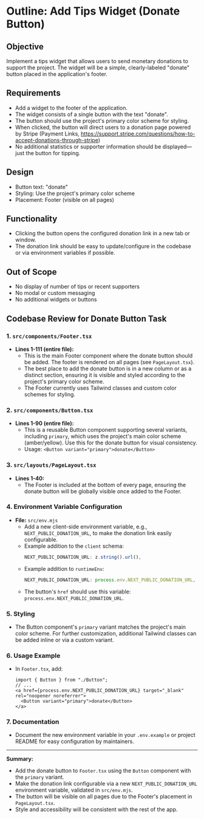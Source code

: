 # Outline: Add Tips Widget (Donate Button)

## Objective
Implement a tips widget that allows users to send monetary donations to support the project. The widget will be a simple, clearly-labeled "donate" button placed in the application's footer.

## Requirements
- Add a widget to the footer of the application.
- The widget consists of a single button with the text "donate".
- The button should use the project's primary color scheme for styling.
- When clicked, the button will direct users to a donation page powered by Stripe (Payment Links, https://support.stripe.com/questions/how-to-accept-donations-through-stripe)
- No additional statistics or supporter information should be displayed—just the button for tipping.

## Design
- Button text: "donate"
- Styling: Use the project's primary color scheme
- Placement: Footer (visible on all pages)

## Functionality
- Clicking the button opens the configured donation link in a new tab or window.
- The donation link should be easy to update/configure in the codebase or via environment variables if possible.

## Out of Scope
- No display of number of tips or recent supporters
- No modal or custom messaging
- No additional widgets or buttons

## Codebase Review for Donate Button Task

### 1. `src/components/Footer.tsx`
- **Lines 1-111 (entire file):**
  - This is the main Footer component where the donate button should be added. The footer is rendered on all pages (see `PageLayout.tsx`).
  - The best place to add the donate button is in a new column or as a distinct section, ensuring it is visible and styled according to the project's primary color scheme.
  - The Footer currently uses Tailwind classes and custom color schemes for styling.

### 2. `src/components/Button.tsx`
- **Lines 1-90 (entire file):**
  - This is a reusable Button component supporting several variants, including `primary`, which uses the project's main color scheme (amber/yellow). Use this for the donate button for visual consistency.
  - Usage: `<Button variant="primary">donate</Button>`

### 3. `src/layouts/PageLayout.tsx`
- **Lines 1-40:**
  - The Footer is included at the bottom of every page, ensuring the donate button will be globally visible once added to the Footer.

### 4. Environment Variable Configuration
- **File:** `src/env.mjs`
  - Add a new client-side environment variable, e.g., `NEXT_PUBLIC_DONATION_URL`, to make the donation link easily configurable.
  - Example addition to the `client` schema:
    ```js
    NEXT_PUBLIC_DONATION_URL: z.string().url(),
    ```
  - Example addition to `runtimeEnv`:
    ```js
    NEXT_PUBLIC_DONATION_URL: process.env.NEXT_PUBLIC_DONATION_URL,
    ```
  - The button's `href` should use this variable: `process.env.NEXT_PUBLIC_DONATION_URL`.

### 5. Styling
- The Button component's `primary` variant matches the project's main color scheme. For further customization, additional Tailwind classes can be added inline or via a custom variant.

### 6. Usage Example
- In `Footer.tsx`, add:
  ```tsx
  import { Button } from "./Button";
  // ...
  <a href={process.env.NEXT_PUBLIC_DONATION_URL} target="_blank" rel="noopener noreferrer">
    <Button variant="primary">donate</Button>
  </a>
  ```

### 7. Documentation
- Document the new environment variable in your `.env.example` or project README for easy configuration by maintainers.

---

**Summary:**
- Add the donate button to `Footer.tsx` using the `Button` component with the `primary` variant.
- Make the donation link configurable via a new `NEXT_PUBLIC_DONATION_URL` environment variable, validated in `src/env.mjs`.
- The button will be visible on all pages due to the Footer's placement in `PageLayout.tsx`.
- Style and accessibility will be consistent with the rest of the app.
